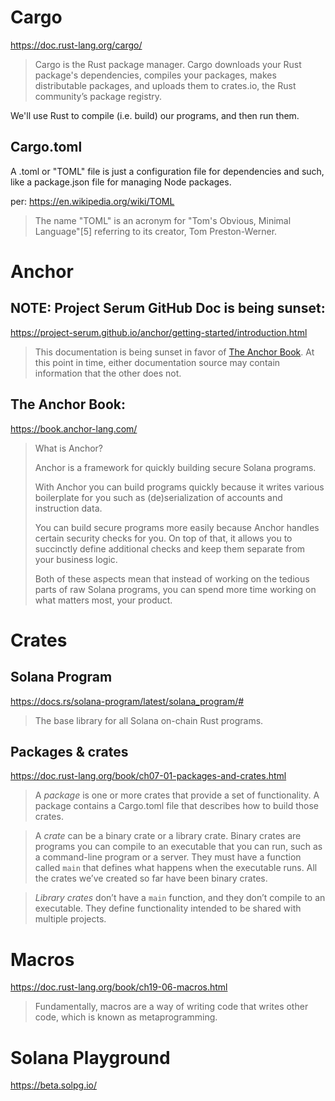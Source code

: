 # Cargo

https://doc.rust-lang.org/cargo/

> Cargo is the Rust package manager. Cargo downloads your Rust package's dependencies, compiles your packages, makes distributable packages, and uploads them to crates.io, the Rust community’s package registry.

We'll use Rust to compile (i.e. build) our programs, and then run them.

## Cargo.toml

A .toml or "TOML" file is just a configuration file for dependencies and such, like a package.json file for managing Node packages.

per: https://en.wikipedia.org/wiki/TOML

> The name "TOML" is an acronym for "Tom's Obvious, Minimal Language"[5] referring to its creator, Tom Preston-Werner.

# Anchor

## NOTE: Project Serum GitHub Doc is being sunset:

https://project-serum.github.io/anchor/getting-started/introduction.html

> This documentation is being sunset in favor of [The Anchor Book](https://book.anchor-lang.com/).  At this point in time, either documentation source may contain information that the other does not.

## The Anchor Book:

https://book.anchor-lang.com/

> What is Anchor?
>
> Anchor is a framework for quickly building secure Solana programs.
>
> With Anchor you can build programs quickly because it writes various boilerplate for you such as (de)serialization of accounts and instruction data.
>
> You can build secure programs more easily because Anchor handles certain security checks for you. On top of that, it allows you to succinctly define additional checks and keep them separate from your business logic.
>
> Both of these aspects mean that instead of working on the tedious parts of raw Solana programs, you can spend more time working on what matters most, your product.

# Crates

## Solana Program

https://docs.rs/solana-program/latest/solana_program/#

> The base library for all Solana on-chain Rust programs.

## Packages & crates

https://doc.rust-lang.org/book/ch07-01-packages-and-crates.html

> A *package* is one or more crates that provide a set of functionality. A package contains a Cargo.toml file that describes how to build those crates.

> A *crate* can be a binary crate or a library crate. Binary crates are programs you can compile to an executable that you can run, such as a command-line program or a server. They must have a function called `main` that defines what happens when the executable runs. All the crates we’ve created so far have been binary crates.

> *Library crates* don’t have a `main` function, and they don’t compile to an executable. They define functionality intended to be shared with multiple projects.

# Macros

https://doc.rust-lang.org/book/ch19-06-macros.html

> Fundamentally, macros are a way of writing code that writes other code, which is known as metaprogramming.

# Solana Playground

https://beta.solpg.io/

>
